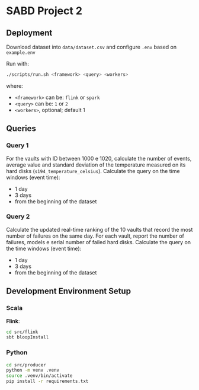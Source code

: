 # SABD Project 2

## Deployment

Download dataset into `data/dataset.csv` and configure `.env` based on
`example.env`

Run with:

```bash
./scripts/run.sh <framework> <query> <workers>
```

where:

- `<framework>` can be: `flink` or `spark`
- `<query>` can be: `1` or `2`
- `<workers>`, optional; default 1

## Queries

### Query 1

For the vaults with ID between 1000 e 1020, calculate the number of events,
average value and standard deviation of the temperature measured on its hard
disks (`s194_temperature_celsius`). Calculate the query on the time windows
(event time):

- 1 day
- 3 days
- from the beginning of the dataset

### Query 2

Calculate the updated real-time ranking of the 10 vaults that record the most
number of failures on the same day. For each vault, report the number of
failures, models e serial number of failed hard disks. Calculate the query on
the time windows (event time):

- 1 day
- 3 days
- from the beginning of the dataset

## Development Environment Setup

### Scala

**Flink**:

```bash
cd src/flink
sbt bloopInstall
```

### Python

```bash
cd src/producer
python -m venv .venv
source .venv/bin/activate
pip install -r requirements.txt
```
